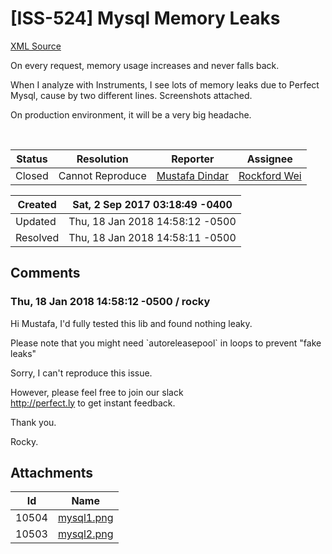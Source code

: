 # [ISS-524] Mysql Memory Leaks

[XML Source](./xml/ISS-524.xml)
<p><p>On every request, memory usage increases and never falls back.</p>

<p>When I analyze with Instruments, I see lots of memory leaks due to Perfect Mysql, cause by two different lines. Screenshots attached.</p>

<p>On production environment, it will be a very big headache. </p>

<p> </p></p>





Status|Resolution|Reporter|Assignee
------|----------|--------|--------
Closed|Cannot Reproduce|[Mustafa Dindar](dindarm)|[Rockford Wei]($rocky)





Created|Sat, 2 Sep 2017 03:18:49 -0400
-------|--------------
Updated|Thu, 18 Jan 2018 14:58:12 -0500
Resolved|Thu, 18 Jan 2018 14:58:11 -0500


## Comments




### Thu, 18 Jan 2018 14:58:12 -0500 / rocky 

<p><p>Hi Mustafa, I'd fully tested this lib and found nothing leaky.</p>


<p>Please note that you might need `autoreleasepool` in loops to prevent "fake leaks"</p>

<p>Sorry, I can't reproduce this issue.</p>

<p>However, please feel free to join our slack <br/>
<a href="http://perfect.ly/" class="external-link" rel="nofollow">http://perfect.ly</a> to get instant feedback.</p>



<p>Thank you.</p>

<p>Rocky.</p></p>

## Attachments





Id|Name
------|------------
10504|[mysql1.png](../attachment/10504/mysql1.png)
10503|[mysql2.png](../attachment/10503/mysql2.png)

